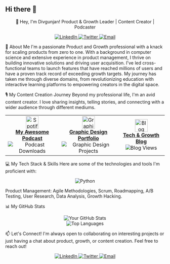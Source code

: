 ## Hi there 👋

<div align="center">

👋 Hey, I'm Divgunjan!
Product & Growth Leader | Content Creator | Podcaster
<p align="center">
<a href="https://www.linkedin.com/in/divgunjan/" target="_blank">
<img src="https://www.google.com/search?q=https://img.shields.io/badge/LinkedIn-0077B5%3Fstyle%3Dfor-the-badge%26logo%3Dlinkedin%26logoColor%3Dwhite" alt="LinkedIn"/>
</a>
<a href="https://www.google.com/search?q=https://twitter.com/your_twitter_handle" target="_blank">
<img src="https://www.google.com/search?q=https://img.shields.io/badge/Twitter-1DA1F2%3Fstyle%3Dfor-the-badge%26logo%3Dtwitter%26logoColor%3Dwhite" alt="Twitter"/>
</a>
<a href="mailto:your.email@example.com">
<img src="https://www.google.com/search?q=https://img.shields.io/badge/Email-D14836%3Fstyle%3Dfor-the-badge%26logo%3Dgmail%26logoColor%3Dwhite" alt="Email"/>
</a>
</p>

</div>

🚀 About Me
I'm a passionate Product and Growth professional with a knack for scaling products from zero to one. With a background in computer science and extensive experience in product management, I thrive on building innovative solutions and driving user acquisition. I've led cross-functional teams to launch features that have reached millions of users and have a proven track record of exceeding growth targets. My journey has taken me through diverse domains, from revolutionizing education with interactive learning platforms to empowering creators in the digital space.

🎙️ My Content Creation Journey
Beyond my professional life, I'm an avid content creator. I love sharing insights, telling stories, and connecting with a wider audience through different mediums.

<table align="center">
<tr>
<td align="center">
<a href="YOUR_SPOTIFY_PODCAST_LINK" target="_blank">
<img src="https://www.google.com/search?q=https://www.vectorlogo.zone/logos/spotify/spotify-icon.svg" width="40px" alt="Spotify Podcast"/>
<br />
<strong>My Awesome Podcast</strong>
</a>
<br />
<img src="https://www.google.com/search?q=https://img.shields.io/badge/Downloads-1.5M%2B-brightgreen%3Fstyle%3Dflat-square" alt="Podcast Downloads"/>
</td>
<td align="center">
<a href="YOUR_GRAPHIC_DESIGN_PORTFOLIO_LINK" target="_blank">
<img src="https://www.google.com/search?q=https://www.vectorlogo.zone/logos/behance/behance-icon.svg" width="40px" alt="Graphic Design Portfolio"/>
<br />
<strong>Graphic Design Portfolio</strong>
</a>
<br />
<img src="https://www.google.com/search?q=https://img.shields.io/badge/Projects-50%2B-blue%3Fstyle%3Dflat-square" alt="Graphic Design Projects"/>
</td>
<td align="center">
<a href="YOUR_BLOG_LINK" target="_blank">
<img src="https://www.google.com/search?q=https://www.vectorlogo.zone/logos/medium/medium-icon.svg" width="40px" alt="Blog"/>
<br />
<strong>Tech & Growth Blog</strong>
</a>
<br />
<img src="https://www.google.com/search?q=https://img.shields.io/badge/Views-500k%2B-9cf%3Fstyle%3Dflat-square" alt="Blog Views"/>
</td>
</tr>
</table>

💻 My Tech Stack & Skills
Here are some of the technologies and tools I'm proficient with:

<p align="center">
<img src="https://www.google.com/search?q=https://img.shields.io/badge/Python-3776AB%3Fstyle%3Dfor-the-badge%26logo%3Dpython%26logoColor%3Dwhite" alt="Python"/>
    <!-- <img src="https://www.google.com/search?q=https://img.shields.io/badge/JavaScript-F7DF1E%3Fstyle%3Dfor-the-badge%26logo%3Djavascript%26logoColor%3Dblack" alt="JavaScript"/> -->
<!-- <img src="https://www.google.com/search?q=https://img.shields.io/badge/React-20232A%3Fstyle%3Dfor-the-badge%26logo%3Dreact%26logoColor%3D61DAFB" alt="React"/>
<img src="https://www.google.com/search?q=https://img.shields.io/badge/Node.js-339933%3Fstyle%3Dfor-the-badge%26logo%3Dnodedotjs%26logoColor%3Dwhite" alt="Node.js"/>
<img src="https://www.google.com/search?q=https://img.shields.io/badge/SQL-025E8C%3Fstyle%3Dfor-the-badge%26logo%3Dpostgresql%26logoColor%3Dwhite" alt="SQL"/>
<img src="https://img.shields.io/badge/Figma-F24E1E?style=for-the-badge&logo=figma&logoColor=white" alt="Figma"/>
<img src="https://www.google.com/search?q=https://img.shields.io/badge/Amplitude-2D2D2D%3Fstyle%3Dfor-the-badge%26logo%3Damplitude%26logoColor%3Dwhite" alt="Amplitude"/>
<img src="https://www.google.com/search?q=https://img.shields.io/badge/Jira-0052CC%3Fstyle%3Dfor-the-badge%26logo%3Djira%26logoColor%3Dwhite" alt="Jira"/> -->

</p>

Product Management: Agile Methodologies, Scrum, Roadmapping, A/B Testing, User Research, Data Analysis, Growth Hacking.

📊 My GitHub Stats
<p align="center">
<img src="https://www.google.com/search?q=https://github-readme-stats.vercel.app/api%3Fusername%3Dyour_github_username%26show_icons%3Dtrue%26theme%3Dradical" alt="Your GitHub Stats"/>
<br/>
<img src="https://www.google.com/search?q=https://github-readme-stats.vercel.app/api/top-langs/%3Fusername%3Dyour_github_username%26layout%3Dcompact%26theme%3Dradical" alt="Top Languages"/>
</p>

📫 Let's Connect!
I'm always open to collaborating on interesting projects or just having a chat about product, growth, or content creation. Feel free to reach out!

<p align="center">
<a href="https://www.linkedin.com/in/divgunjan/" target="_blank">
<img src="https://www.google.com/search?q=https://img.shields.io/badge/LinkedIn-0077B5%3Fstyle%3Dfor-the-badge%26logo%3Dlinkedin%26logoColor%3Dwhite" alt="LinkedIn"/>
</a>
<a href="https://www.google.com/search?q=https://twitter.com/your_twitter_handle" target="_blank">
<img src="https://www.google.com/search?q=https://img.shields.io/badge/Twitter-1DA1F2%3Fstyle%3Dfor-the-badge%26logo%3Dtwitter%26logoColor%3Dwhite" alt="Twitter"/>
</a>
<a href="mailto:your.email@example.com">
<img src="https://www.google.com/search?q=https://img.shields.io/badge/Email-D14836%3Fstyle%3Dfor-the-badge%26logo%3Dgmail%26logoColor%3Dwhite" alt="Email"/>
</a>
</p>
